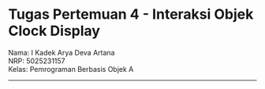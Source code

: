 # Tugas Pertemuan 4 - Interaksi Objek Clock Display
Nama: I Kadek Arya Deva Artana<br /> 
NRP: 5025231157<br />
Kelas: Pemrograman Berbasis Objek A

<hr>
